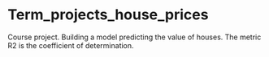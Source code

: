 # Term_projects_house_prices
Course project. Building a model predicting the value of houses. The metric R2 is the coefficient of determination.

